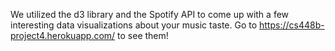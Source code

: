 We utilized the d3 library and the Spotify API to come up with a few interesting data visualizations about your music taste. Go to https://cs448b-project4.herokuapp.com/ to see them!
